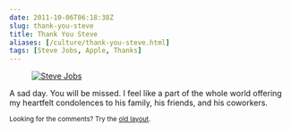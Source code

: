 ```yaml
--- 
date: 2011-10-06T06:18:38Z
slug: thank-you-steve
title: Thank You Steve
aliases: [/culture/thank-you-steve.html]
tags: [Steve Jobs, Apple, Thanks]
---
```


<figure title="Steve Jobs RIP"><a href="http://www.apple.com/stevejobs/"><img src="/2011/10/thank-you-steve/Steve-Jobs-RIP.jpg" alt="Steve Jobs" class="center" ></a></figure>

<p>A sad day. You will be missed. I feel like a part of the whole world offering my heartfelt condolences to his family, his friends, and his coworkers.</p>

<p class="past"><small>Looking for the comments? Try the <a rel="nofollow" href="//past.justatheory.com/culture/thank-you-steve.html">old layout</a>.</small></p>


